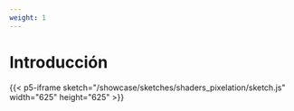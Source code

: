 ```yaml
---
weight: 1
---
```


# Introducción

{{< p5-iframe sketch="/showcase/sketches/shaders_pixelation/sketch.js" width="625" height="625" >}}

